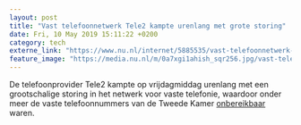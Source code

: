 ```yaml
---
layout: post
title: "Vast telefoonnetwerk Tele2 kampte urenlang met grote storing"
date: Fri, 10 May 2019 15:11:22 +0200
category: tech
externe_link: "https://www.nu.nl/internet/5885535/vast-telefoonnetwerk-tele2-kampte-urenlang-met-grote-storing.html"
feature_image: "https://media.nu.nl/m/0a7xgi1ahish_sqr256.jpg/vast-telefoonnetwerk-tele2-kampte-urenlang-met-grote-storing.jpg"
---
```


De telefoonprovider Tele2 kampte op vrijdagmiddag urenlang met een grootschalige storing in het netwerk voor vaste telefonie, waardoor onder meer de vaste telefoonnummers van de Tweede Kamer <a href="https://www.tweedekamer.nl/nieuws/kamernieuws/landelijke-storing-telefoonverkeer" target="_blank">onbereikbaar</a> waren.
